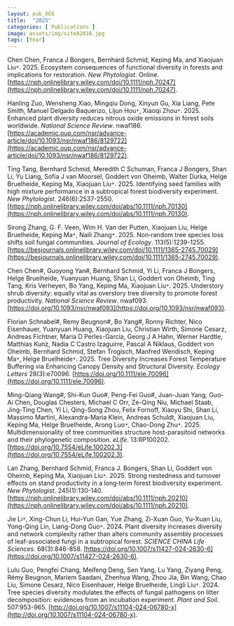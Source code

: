 ```yaml
---
layout: pub_XGS
title:  "2025"
categories: [ Publications ]
image: assets/img/siteA2016.jpg
tags: [Year]
---
```

Chen Chen, Franca J Bongers, Bernhard Schmid, Keping Ma, and Xiaojuan Liu<code>&ast;</code>. 2025. Ecosystem consequences of functional diversity in forests and implications for restoration. *New Phytologist*. Online. [https://nph.onlinelibrary.wiley.com/doi/10.1111/nph.70247](https://nph.onlinelibrary.wiley.com/doi/10.1111/nph.70247). 

Hanling Zuo, Wensheng Xiao, Mingqiu Dong, Xinyun Gu, Xia Liang, Pete Smith, Manuel Delgado Baquerizo, Lijun Hou<code>&ast;</code>, Xiaoqi Zhou<code>&ast;</code>. 2025. Enhanced plant diversity reduces nitrous oxide emissions in forest soils worldwide. *National Science Review*. nwaf186. [https://academic.oup.com/nsr/advance-article/doi/10.1093/nsr/nwaf186/8129722](https://academic.oup.com/nsr/advance-article/doi/10.1093/nsr/nwaf186/8129722).

Ting Tang, Bernhard Schmid, Meredith C Schuman, Franca J Bongers, Shan Li, Yu Liang, Sofia J van Moorsel, Goddert von Oheimb, Walter Durka, Helge Bruelheide, Keping Ma, Xiaojuan Liu<code>&ast;</code>. 2025. Identifying seed families with high mixture performance in a subtropical forest biodiversity experiment. *New Phytologist*. 246(6):2537-2550. [https://nph.onlinelibrary.wiley.com/doi/abs/10.1111/nph.70130](https://nph.onlinelibrary.wiley.com/doi/abs/10.1111/nph.70130).

Sirong Zhang, G. F. Veen, Wim H. Van der Putten, Xiaojuan Liu, Helge Bruelheide, Keping Ma<code>&ast;</code>, Naili Zhang<code>&ast;</code>. 2025. Non‐random tree species loss shifts soil fungal communities. *Journal of Ecology*. 113(5):1239-1255. [https://besjournals.onlinelibrary.wiley.com/doi/10.1111/1365-2745.70029](https://besjournals.onlinelibrary.wiley.com/doi/10.1111/1365-2745.70029).

Chen Chen#, Guoyong Yan#, Bernhard Schmid, Yi Li, Franca J Bongers, Helge Bruelheide, Yuanyuan Huang, Shan Li, Goddert von Oheimb, Ting Tang, Kris Verheyen, Bo Yang, Keping Ma, Xiaojuan Liu<code>&ast;</code>. 2025. Understory shrub diversity: equally vital as overstory tree diversity to promote forest productivity. *National Science Review*. nwaf093. [https://doi.org/10.1093/nsr/nwaf093](https://doi.org/10.1093/nsr/nwaf093).

Florian Schnabel#, Remy Beugnon#, Bo Yang#, Ronny Richter, Nico Eisenhauer, Yuanyuan Huang, Xiaojuan Liu, Christian Wirth, Simone Cesarz, Andreas Fichtner, Maria D Perles-Garcia, Georg J A Hahn, Werner Hardtle, Matthias Kunz, Nadia C Castro Izaguirre, Pascal A Niklaus, Goddert von Oheimb, Bernhard Schmid, Stefan Trogisch, Manfred Wendisch, Keping Ma<code>&ast;</code>, Helge Bruelheide<code>&ast;</code>. 2025. Tree Diversity Increases Forest Temperature Buffering via Enhancing Canopy Density and Structural Diversity. *Ecology Letters* 28(3):e70096. [https://doi.org/10.1111/ele.70096](https://doi.org/10.1111/ele.70096).

Ming-Qiang Wang#, Shi-Kun Guo#, Peng-Fei Guo#, Juan-Juan Yang, Guo-Ai Chen, Douglas Chesters, Michael C Orr, Ze-Qing Niu, Michael Staab, Jing-Ting Chen, Yi Li, Qing-Song Zhou, Felix Fornoff, Xiaoyu Shi, Shan Li, Massimo Martini, Alexandra-Maria Klein, Andreas Schuldt, Xiaojuan Liu, Keping Ma, Helge Bruelheide, Arong Luo<code>&ast;</code>, Chao-Dong Zhu<code>&ast;</code>. 2025. Multidimensionality of tree communities structure host-parasitoid networks and their phylogenetic composition. *eLife*. 13:RP100202. [https://doi.org/10.7554/eLife.100202.3](https://doi.org/10.7554/eLife.100202.3).

Lan Zhang, Bernhard Schmid, Franca J. Bongers, Shan Li, Goddert von Oheimb, Keping Ma, Xiaojuan Liu<code>&ast;</code>. 2025. Strong nestedness and turnover effects on stand productivity in a long‐term forest biodiversity experiment. *New Phytologist*. 245(1):130-140. [https://nph.onlinelibrary.wiley.com/doi/abs/10.1111/nph.20210](https://nph.onlinelibrary.wiley.com/doi/abs/10.1111/nph.20210).

Jie Li<code>&ast;</code>, Xing-Chun Li, Hui-Yun Gan, Yue Zhang, Zi-Xuan Guo, Yu-Xuan Liu, Yong-Qing Lin, Liang-Dong Guo<code>&ast;</code>. 2024. Plant diversity increases diversity and network complexity rather than alters community assembly processes of leaf-associated fungi in a subtropical forest. *SCIENCE CHINA Life Sciences*. 68(3):846-858. [https://doi.org/10.1007/s11427-024-2630-6](https://doi.org/10.1007/s11427-024-2630-6).

Lulu Guo, Pengfei Chang, Meifeng Deng, Sen Yang, Lu Yang, Ziyang Peng, Rémy Beugnon, Mariem Saadani, Zhenhua Wang, Zhou Jia, Bin Wang, Chao Liu, Simone Cesarz, Nico Eisenhauer, Helge Bruelheide, Lingli Liu<code>&ast;</code>. 2024. Tree species diversity modulates the effects of fungal pathogens on litter decomposition: evidences from an incubation experiment. *Plant and Soil*. 507:953-965. [http://doi.org/10.1007/s11104-024-06780-x](http://doi.org/10.1007/s11104-024-06780-x). 
